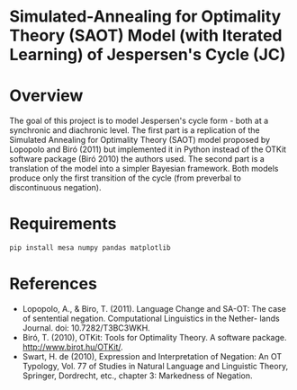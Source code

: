 # Simulated-Annealing for Optimality Theory (SAOT) Model (with Iterated Learning) of Jespersen's Cycle (JC)

# Overview
The goal of this project is to model Jespersen's cycle form - both at a synchronic and diachronic level. The first part is a replication of the Simulated Annealing for Optimality Theory (SAOT) model proposed by Lopopolo and Biró (2011) but implemented it in Python instead of the OTKit software package (Biró 2010) the authors used. The second part is a translation of the model into a simpler Bayesian framework. Both models produce only the first transition of the cycle (from preverbal to discontinuous negation). 

# Requirements
```bash
pip install mesa numpy pandas matplotlib
```

# References
- Lopopolo, A., & Biro, T. (2011). Language Change and SA-OT: The case of sentential negation. Computational Linguistics in the Nether-
lands Journal. doi: 10.7282/T3BC3WKH.
- Biró, T. (2010), OTKit: Tools for Optimality Theory. A software package. http://www.birot.hu/OTKit/.
- Swart, H. de (2010), Expression and Interpretation of Negation: An OT Typology, Vol. 77 of Studies in Natural Language and Linguistic Theory, Springer, Dordrecht, etc., chapter 3: Markedness of Negation.
